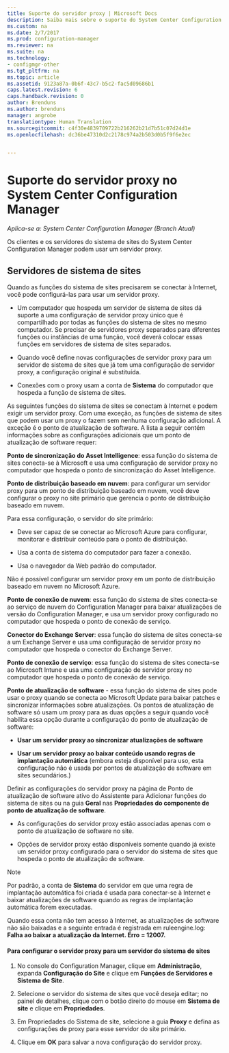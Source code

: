 ```yaml
---
title: Suporte do servidor proxy | Microsoft Docs
description: Saiba mais sobre o suporte do System Center Configuration Manager para servidores proxy usados pelos servidores de sistema de sites e clientes.
ms.custom: na
ms.date: 2/7/2017
ms.prod: configuration-manager
ms.reviewer: na
ms.suite: na
ms.technology:
- configmgr-other
ms.tgt_pltfrm: na
ms.topic: article
ms.assetid: 9123a87a-0b6f-43c7-b5c2-fac5d09686b1
caps.latest.revision: 6
caps.handback.revision: 0
author: Brenduns
ms.author: brenduns
manager: angrobe
translationtype: Human Translation
ms.sourcegitcommit: c4f30e4839709722b216262b21d7b51c07d24d1e
ms.openlocfilehash: dc36be47310d2c2178c974a2b503d0b5f9f6e2ec


---
```

# <a name="proxy-server-support-in-system-center-configuration-manager"></a>Suporte do servidor proxy no System Center Configuration Manager

*Aplica-se a: System Center Configuration Manager (Branch Atual)*

Os clientes e os servidores do sistema de sites do System Center Configuration Manager podem usar um servidor proxy.  

## <a name="site-system-servers"></a>Servidores de sistema de sites  
Quando as funções do sistema de sites precisarem se conectar à Internet, você pode configurá-las para usar um servidor proxy.  

-   Um computador que hospeda um servidor de sistema de sites dá suporte a uma configuração de servidor proxy único que é compartilhado por todas as funções do sistema de sites no mesmo computador. Se precisar de servidores proxy separados para diferentes funções ou instâncias de uma função, você deverá colocar essas funções em servidores de sistema de sites separados.  

-   Quando você define novas configurações de servidor proxy para um servidor de sistema de sites que já tem uma configuração de servidor proxy, a configuração original é substituída.  

-   Conexões com o proxy usam a conta de **Sistema** do computador que hospeda a função de sistema de sites.  

As seguintes funções do sistema de sites se conectam à Internet e podem exigir um servidor proxy.  Com uma exceção, as funções de sistema de sites que podem usar um proxy o fazem sem nenhuma configuração adicional. A exceção é o ponto de atualização de software. A lista a seguir contém informações sobre as configurações adicionais que um ponto de atualização de software requer:  

**Ponto de sincronização do Asset Intelligence**: essa função do sistema de sites conecta-se à Microsoft e usa uma configuração de servidor proxy no computador que hospeda o ponto de sincronização do Asset Intelligence.  

**Ponto de distribuição baseado em nuvem**: para configurar um servidor proxy para um ponto de distribuição baseado em nuvem, você deve configurar o proxy no site primário que gerencia o ponto de distribuição baseado em nuvem.  

Para essa configuração, o servidor do site primário:  

-   Deve ser capaz de se conectar ao Microsoft Azure para configurar, monitorar e distribuir conteúdo para o ponto de distribuição.  

-   Usa a conta de sistema do computador para fazer a conexão.  

-   Usa o navegador da Web padrão do computador.  

Não é possível configurar um servidor proxy em um ponto de distribuição baseado em nuvem no Microsoft Azure.  

**Ponto de conexão de nuvem**: essa função do sistema de sites conecta-se ao serviço de nuvem do Configuration Manager para baixar atualizações de versão do Configuration Manager, e usa um servidor proxy configurado no computador que hospeda o ponto de conexão de serviço.  

**Conector do Exchange Server**: essa função do sistema de sites conecta-se a um Exchange Server e usa uma configuração de servidor proxy no computador que hospeda o conector do Exchange Server.  

**Ponto de conexão de serviço**: essa função do sistema de sites conecta-se ao Microsoft Intune e usa uma configuração de servidor proxy no computador que hospeda o ponto de conexão de serviço.  

**Ponto de atualização de software** - essa função do sistema de sites pode usar o proxy quando se conecta ao Microsoft Update para baixar patches e sincronizar informações sobre atualizações. Os pontos de atualização de software só usam um proxy para as duas opções a seguir quando você habilita essa opção durante a configuração do ponto de atualização de software:  

-   **Usar um servidor proxy ao sincronizar atualizações de software**  

-   **Usar um servidor proxy ao baixar conteúdo usando regras de implantação automática** (embora esteja disponível para uso, esta configuração não é usada por pontos de atualização de software em sites secundários.)  

Definir as configurações do servidor proxy na página de Ponto de atualização de software ativo do Assistente para Adicionar funções do sistema de sites ou na guia **Geral** nas **Propriedades do componente de ponto de atualização de software**.  

-   As configurações do servidor proxy estão associadas apenas com o ponto de atualização de software no site.  

-   Opções de servidor proxy estão disponíveis somente quando já existe um servidor proxy configurado para o servidor do sistema de sites que hospeda o ponto de atualização de software.  

> [!NOTE]  
>  Por padrão, a conta de **Sistema** do servidor em que uma regra de implantação automática foi criada é usada para conectar-se à Internet e baixar atualizações de software quando as regras de implantação automática forem executadas.  
>   
>  Quando essa conta não tem acesso à Internet, as atualizações de software não são baixadas e a seguinte entrada é registrada em ruleengine.log: **Falha ao baixar a atualização da Internet. Erro = 12007.**  

#### <a name="to-set-up-the-proxy-server-for-a-site-system-server"></a>Para configurar o servidor proxy para um servidor do sistema de sites  

1.  No console do Configuration Manager, clique em **Administração**, expanda **Configuração do Site** e clique em **Funções de Servidores e Sistema de Site**.  

2.  Selecione o servidor do sistema de sites que você deseja editar; no painel de detalhes, clique com o botão direito do mouse em **Sistema de site** e clique em **Propriedades**.  

3.  Em Propriedades do Sistema de site, selecione a guia **Proxy** e defina as configurações de proxy para esse servidor do site primário.  

4.  Clique em **OK** para salvar a nova configuração do servidor proxy.  



<!--HONumber=Feb17_HO2-->


